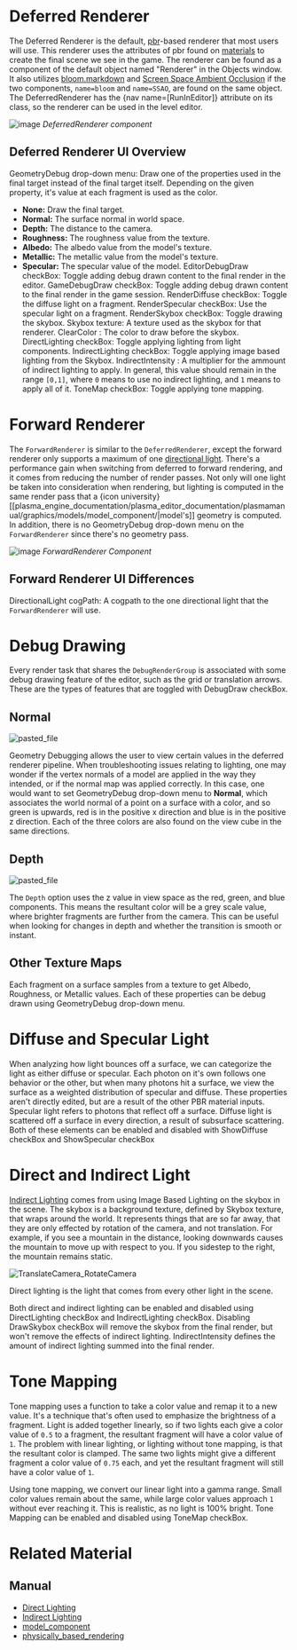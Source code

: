 
 # Deferred Renderer
The Deferred Renderer is the default, [pbr](https://github.com/PlasmaEngine/PlasmaDocs/blob/master/plasma_editor_documentation/plasmamanual/graphics/physically_based_rendering.markdown)-based renderer that most users will use.  This renderer uses the attributes of pbr found on [materials](https://github.com/PlasmaEngine/PlasmaDocs/blob/master/plasma_editor_documentation/plasmamanual/graphics/materials/materials_overview.markdown) to create the final scene we see in the game.  The renderer can be found as a component of the default object named "Renderer" in the Objects window.  It also utilizes [bloom.markdown](https://github.com/PlasmaEngine/PlasmaDocs/blob/master/plasma_editor_documentation/plasmamanual/graphics/renderer/bloom.markdown) and [Screen Space Ambient Occlusion](https://github.com/PlasmaEngine/PlasmaDocs/blob/master/plasma_editor_documentation/plasmamanual/graphics/renderer/ssao.markdown) if the two components, `name=bloom` and `name=SSAO`, are found on the same object.  The DeferredRenderer has the {nav name=[RunInEditor]} attribute on its class, so the renderer can be used in the level editor.



![image](https://media.githubusercontent.com/media/dragonCASTjosh/ZeroFiles/master/doc_files/46567.png) *DeferredRenderer component*


 ## Deferred Renderer UI Overview
GeometryDebug drop-down menu:  Draw one of the properties used in the final target instead of the final target itself.  Depending on the given property, it's value at each fragment is used as the color.
- **None:** Draw the final target.
- **Normal:** The surface normal in world space.
- **Depth:** The distance to the camera.
- **Roughness:** The roughness value from the texture.
- **Albedo:** The albedo value from the model's texture.
- **Metallic:** The metallic value from the model's texture.
- **Specular:** The specular value of the model.
EditorDebugDraw checkBox: Toggle adding debug drawn content to the final render in the editor.
GameDebugDraw checkBox: Toggle adding debug drawn content to the final render in the game session.
RenderDiffuse checkBox: Toggle the diffuse light on a fragment.
RenderSpecular checkBox: Use the specular light on a fragment.
RenderSkybox checkBox: Toggle drawing the skybox.
Skybox texture: A texture used as the skybox for that renderer.
ClearColor : The color to draw before the skybox.
DirectLighting checkBox: Toggle applying lighting from light components.
IndirectLighting checkBox: Toggle applying image based lighting from the Skybox.
IndirectIntensity : A multiplier for the ammount of indirect lighting to apply.  In general, this value should remain in the range `[0,1]`, where `0` means to use no indirect lighting, and `1` means to apply all of it.
ToneMap checkBox: Toggle applying tone mapping.

 # Forward Renderer
The `ForwardRenderer` is similar to the `DeferredRenderer`, except the forward renderer only supports a maximum of one [directional light](https://github.com/PlasmaEngine/PlasmaDocs/blob/master/plasma_editor_documentation/plasmamanual/graphics/lighting/direct_lighting/directional_light.markdown).  There's a performance gain when switching from deferred to forward rendering, and it comes from reducing the number of render passes.  Not only will one light be taken into consideration when rendering, but lighting is computed in the same render pass that a {icon university}[[plasma_engine_documentation/plasma_editor_documentation/plasmamanual/graphics/models/model_component/|model's]] geometry is computed.  In addition, there is no GeometryDebug drop-down menu on the `ForwardRenderer` since there's no geometry pass.



![image](https://media.githubusercontent.com/media/dragonCASTjosh/ZeroFiles/master/doc_files/46570.png) *ForwardRenderer Component*


 ## Forward Renderer UI Differences
DirectionalLight cogPath: A cogpath to the one directional light that the `ForwardRenderer` will use.

 # Debug Drawing
Every render task that shares the `DebugRenderGroup` is associated with some debug drawing feature of the editor, such as the grid or translation arrows.  These are the types of features that are toggled with DebugDraw checkBox.

 ## Normal


![pasted_file](https://media.githubusercontent.com/media/dragonCASTjosh/ZeroFiles/master/doc_files/3030.png)

Geometry Debugging allows the user to view certain values in the deferred renderer pipeline.  When troubleshooting issues relating to lighting, one may wonder if the vertex normals of a model are applied in the way they intended, or if the normal map was applied correctly.  In this case, one would want to set GeometryDebug drop-down menu to **Normal**, which associates the world normal of a point on a surface with a color, and so green is upwards, red is in the positive x direction and blue is in the positive z direction.  Each of the three colors are also found on the view cube in the same directions.

 ## Depth


![pasted_file](https://media.githubusercontent.com/media/dragonCASTjosh/ZeroFiles/master/doc_files/3032.png)

The `Depth` option uses the z value in view space as the red, green, and blue components.  This means the resultant color will be a grey scale value, where brighter fragments are further from the camera.  This can be useful when looking for changes in depth and whether the transition is smooth or instant.

 ## Other Texture Maps
Each fragment on a surface samples from a texture to get Albedo, Roughness, or Metallic values.  Each of these properties can be debug drawn using GeometryDebug drop-down menu.

 # Diffuse and Specular Light
When analyzing how light bounces off a surface, we can categorize the light as either diffuse or specular.  Each photon on it's own follows one behavior or the other, but when many photons hit a surface, we view the surface as a weighted distribution of specular and diffuse.  These properties aren't directly edited, but are a result of the other PBR material inputs.  Specular light refers to photons that reflect off a surface.  Diffuse light is scattered off a surface in every direction, a result of subsurface scattering.  Both of these elements can be enabled and disabled with ShowDiffuse checkBox and ShowSpecular checkBox

 # Direct and Indirect Light
[Indirect Lighting](https://github.com/PlasmaEngine/PlasmaDocs/blob/master/plasma_editor_documentation/plasmamanual/graphics/lighting/indirect_lighting.markdown) comes from using Image Based Lighting on the skybox in the scene.  The skybox is a background texture, defined by Skybox texture, that wraps around the world.  It represents things that are so far away, that they are only effected by rotation of the camera, and not translation.  For example, if you see a mountain in the distance, looking downwards causes the mountain to move up with respect to you.  If you sidestep to the right, the mountain remains static.



![TranslateCamera_RotateCamera](https://media.githubusercontent.com/media/dragonCASTjosh/ZeroFiles/master/doc_files/28453.gif)


Direct lighting is the light that comes from every other light in the scene.

Both direct and indirect lighting can be enabled and disabled using DirectLighting checkBox and IndirectLighting checkBox.  Disabling DrawSkybox checkBox will remove the skybox from the final render, but won't remove the effects of indirect lighting.  IndirectIntensity  defines the amount of indirect lighting summed into the final render.

 # Tone Mapping
Tone mapping uses a function to take a color value and remap it to a new value.  It's a technique that's often used to emphasize the brightness of a fragment.  Light is added together linearly, so if two lights each give a color value of `0.5` to a fragment, the resultant fragment will have a color value of `1`.  The problem with linear lighting, or lighting without tone mapping, is that the resultant color is clamped.  The same two lights might give a different fragment a color value of `0.75` each, and yet the resultant fragment will still have a color value of `1`.

Using tone mapping, we convert our linear light into a gamma range.  Small color values remain about the same, while large color values approach `1` without ever reaching it.  This is realistic, as no light is 100% bright.  Tone Mapping can be enabled and disabled using ToneMap checkBox.

 # Related Material
 ## Manual
- [Direct Lighting](https://github.com/PlasmaEngine/PlasmaDocs/blob/master/plasma_editor_documentation/plasmamanual/graphics/lighting/direct_lighting.markdown)
- [Indirect Lighting](https://github.com/PlasmaEngine/PlasmaDocs/blob/master/plasma_editor_documentation/plasmamanual/graphics/lighting/indirect_lighting.markdown)
- [model_component](https://github.com/PlasmaEngine/PlasmaDocs/blob/master/plasma_editor_documentation/plasmamanual/graphics/models/model_component.markdown)
- [physically_based_rendering](https://github.com/PlasmaEngine/PlasmaDocs/blob/master/plasma_editor_documentation/plasmamanual/graphics/physically_based_rendering.markdown) 

 